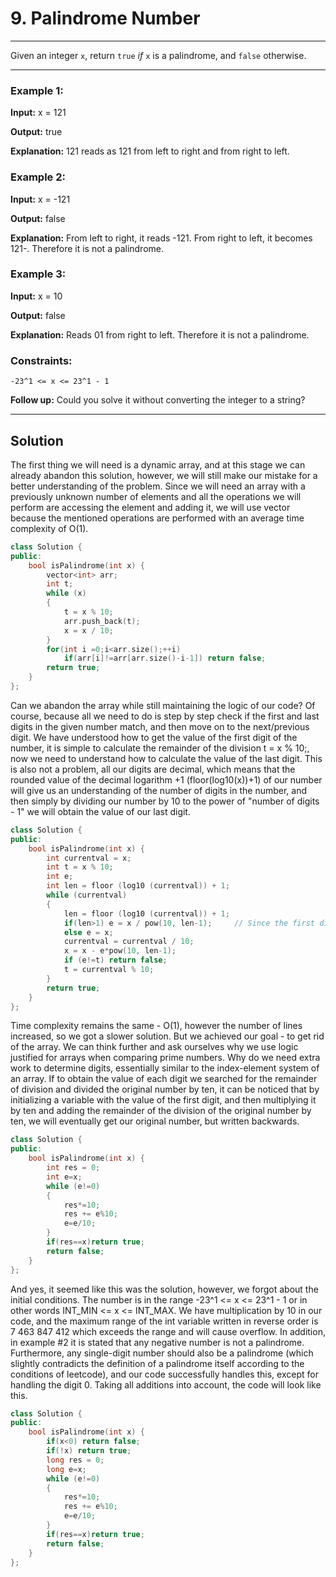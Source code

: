 # 9. Palindrome Number
__________________
Given an integer `x`, return `true` *if* `x` is a palindrome, and `false` otherwise.

__________________

### Example 1:

**Input:** x = 121

**Output:** true

**Explanation:** 121 reads as 121 from left to right and from right to left.

### Example 2:

**Input:** x = -121

**Output:** false

**Explanation:** From left to right, it reads -121. From right to left, it becomes 121-. Therefore it is not a palindrome.

### Example 3:

**Input:** x = 10

**Output:** false

**Explanation:** Reads 01 from right to left. Therefore it is not a palindrome.
 
### Constraints:

`-23^1 <= x <= 23^1 - 1`
 

**Follow up:** Could you solve it without converting the integer to a string?

_________________

## Solution

The first thing we will need is a dynamic array, and at this stage we can already abandon this solution, however, we will still make our mistake for a better understanding of the problem. Since we will need an array with a previously unknown number of elements and all the operations we will perform are accessing the element and adding it, we will use vector because the mentioned operations are performed with an average time complexity of O(1).

```Cpp
class Solution {
public:
    bool isPalindrome(int x) {
        vector<int> arr;
        int t;
        while (x)
        {
            t = x % 10;
            arr.push_back(t);
            x = x / 10;
        } 
        for(int i =0;i<arr.size();++i)
            if(arr[i]!=arr[arr.size()-i-1]) return false;
        return true;
    }
};
```
Can we abandon the array while still maintaining the logic of our code? Of course, because all we need to do is step by step check if the first and last digits in the given number match, and then move on to the next/previous digit. We have understood how to get the value of the first digit of the number, it is simple to calculate the remainder of the division t = x % 10;, now we need to understand how to calculate the value of the last digit. This is also not a problem, all our digits are decimal, which means that the rounded value of the decimal logarithm +1 (floor(log10(x))+1) of our number will give us an understanding of the number of digits in the number, and then simply by dividing our number by 10 to the power of "number of digits - 1" we will obtain the value of our last digit.

```Cpp
class Solution {
public:
    bool isPalindrome(int x) {
        int currentval = x;
        int t = x % 10;
        int e;
        int len = floor (log10 (currentval)) + 1;
        while (currentval)
        {
            len = floor (log10 (currentval)) + 1;
            if(len>1) e = x / pow(10, len-1);     // Since the first digit is essentially the desired number, there is no need to divide it.
            else e = x;
            currentval = currentval / 10;
            x = x - e*pow(10, len-1);
            if (e!=t) return false;
            t = currentval % 10;
        }
        return true;
    }
};
```

Time complexity remains the same - O(1), however the number of lines increased, so we got a slower solution. But we achieved our goal - to get rid of the array. We can think further and ask ourselves why we use logic justified for arrays when comparing prime numbers. Why do we need extra work to determine digits, essentially similar to the index-element system of an array. If to obtain the value of each digit we searched for the remainder of division and divided the original number by ten, it can be noticed that by initializing a variable with the value of the first digit, and then multiplying it by ten and adding the remainder of the division of the original number by ten, we will eventually get our original number, but written backwards.

```Cpp
class Solution {
public:
    bool isPalindrome(int x) {
        int res = 0;
        int e=x;
        while (e!=0)
        {
            res*=10;    
            res += e%10; 
            e=e/10;     
        }
        if(res==x)return true;
        return false;
    }
};
```

And yes, it seemed like this was the solution, however, we forgot about the initial conditions. The number is in the range -23^1 <= x <= 23^1 - 1 or in other words INT_MIN <= x <= INT_MAX. We have multiplication by 10 in our code, and the maximum range of the int variable written in reverse order is 7 463 847 412 which exceeds the range and will cause overflow. In addition, in example #2 it is stated that any negative number is not a palindrome. Furthermore, any single-digit number should also be a palindrome (which slightly contradicts the definition of a palindrome itself according to the conditions of leetcode), and our code successfully handles this, except for handling the digit 0. Taking all additions into account, the code will look like this.

```Cpp
class Solution {
public:
    bool isPalindrome(int x) {
        if(x<0) return false;
        if(!x) return true;
        long res = 0;
        long e=x;
        while (e!=0)
        {
            res*=10;    
            res += e%10; 
            e=e/10;     
        }
        if(res==x)return true;
        return false;
    }
};
```

